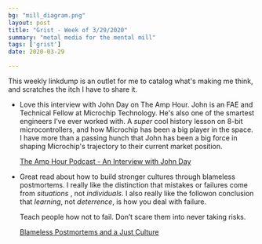 ```yaml
---
bg: "mill_diagram.png"
layout: post
title: "Grist - Week of 3/29/2020"
summary: "metal media for the mental mill"
tags: ['grist']
date: 2020-03-29

---
```


This weekly linkdump is an outlet for me to catalog what's making me think, and scratches the itch I have to share it. 

- Love this interview with John Day on The Amp Hour. John is an FAE and Technical Fellow at Microchip Technology. He's also one of the smartest engineers I've ever worked with. A _super_ cool history lesson on 8-bit microcontrollers, and how Microchip has been a big player in the space. I have more than a passing hunch that John has been a big force in shaping Microchip's trajectory to their current market position. 

  

  [The Amp Hour Podcast - An Interview with John Day](https://theamphour.com/485-an-interview-with-john-day/)

- Great read about how to build stronger cultures through blameless postmortems. I really like the distinction that mistakes or failures come from _situations_ , not _individuals_. I also really like the followon conclusion that _learning_, not _deterrence_, is how you deal with failure.

  

  Teach people how not to fail. Don’t scare them into never taking risks. 

  

  [Blameless Postmortems and a Just Culture](https://codeascraft.com/2012/05/22/blameless-postmortems/)